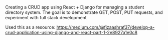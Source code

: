 Creating a CRUD app using React + Django for managing a student directory system. The goal is to demonstrate GET, POST, PUT requests, and experiment with full stack development

Used this as a resource: https://medium.com/@fizaashraf37/develop-a-crud-application-using-django-and-react-part-1-2e8927a1e0c8